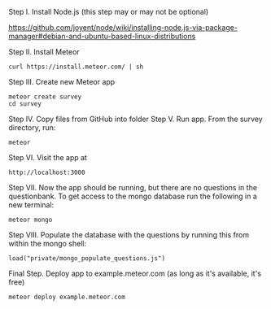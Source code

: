 Step I. Install Node.js (this step may or may not be optional)

https://github.com/joyent/node/wiki/installing-node.js-via-package-manager#debian-and-ubuntu-based-linux-distributions

Step II. Install Meteor
```
curl https://install.meteor.com/ | sh
```
Step III. Create new Meteor app
```
meteor create survey
cd survey
```
Step IV. Copy files from GitHub into folder
Step V. Run app. From the survey directory, run:
```
meteor
```
Step VI. Visit the app at
```
http://localhost:3000
```
Step VII. Now the app should be running, but there are no questions in the questionbank. To get access to the mongo database run the following in a new terminal:
```
meteor mongo
```
Step VIII. Populate the database with the questions by running this from within the mongo shell:
```
load("private/mongo_populate_questions.js")
```
Final Step. Deploy app to example.meteor.com (as long as it's available, it's free)
```
meteor deploy example.meteor.com
```

